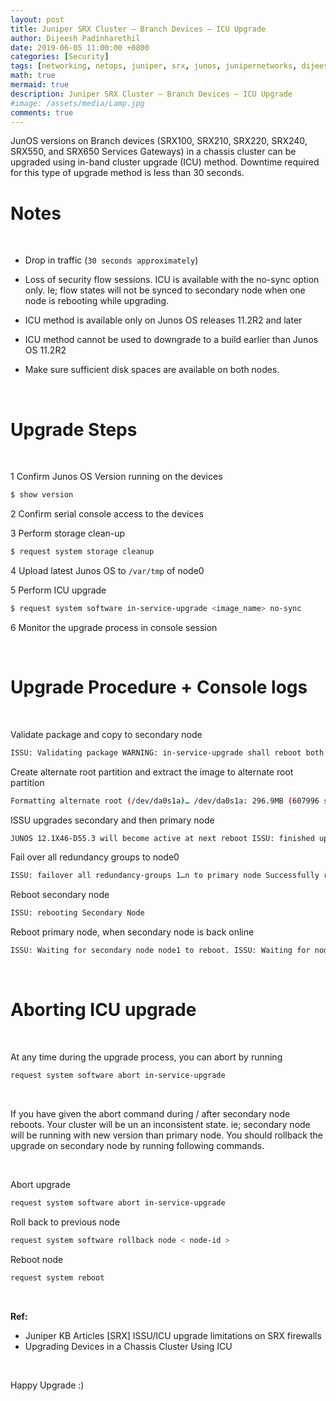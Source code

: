 ```yaml
---
layout: post
title: Juniper SRX Cluster – Branch Devices – ICU Upgrade
author: Dijeesh Padinharethil
date: 2019-06-05 11:00:00 +0800
categories: [Security]
tags: [networking, netops, juniper, srx, junos, junipernetworks, dijeeshpnair, devops ]
math: true
mermaid: true
description: Juniper SRX Cluster – Branch Devices – ICU Upgrade
#image: /assets/media/Lamp.jpg
comments: true
---
```


JunOS versions on Branch devices (SRX100, SRX210, SRX220, SRX240, SRX550, and SRX650 Services Gateways) in a chassis cluster can be upgraded using  in-band cluster upgrade (ICU) method. Downtime required for this type of upgrade method is less than 30 seconds.


Notes
===

<br>

* Drop in traffic (`30 seconds approximately`)

* Loss of security flow sessions. ICU is available with the no-sync option only. Ie; flow states will not be synced to secondary node when one node is rebooting while upgrading.

* ICU method is available only on Junos OS releases 11.2R2 and later

* ICU method cannot be used to downgrade to a build earlier than Junos OS 11.2R2

* Make sure sufficient disk spaces are available on both nodes.


<br>

Upgrade Steps
===

<br>

1 Confirm Junos OS Version running on the devices
```sh
$ show version
```
2 Confirm serial console access to the devices

3 Perform storage clean-up
```sh
$ request system storage cleanup
```
4 Upload latest Junos OS to `/var/tmp` of node0

5 Perform ICU upgrade
```sh
$ request system software in-service-upgrade <image_name> no-sync
```
6 Monitor the upgrade process in console session


<br>

Upgrade Procedure + Console logs
===

<br>

Validate package and copy to secondary node

```sh
ISSU: Validating package WARNING: in-service-upgrade shall reboot both the nodes in your cluster. Please ignore any subsequent reboot request message ISSU: start downloading software package on secondary node Pushing bundle to node1
```

Create alternate root partition and extract the image to alternate root partition

```sh
Formatting alternate root (/dev/da0s1a)… /dev/da0s1a: 296.9MB (607996 sectors) block size 16384, fragment size 2048 Extracting /var/tmp/junos-srxsme-12.1X46-D55.3-domestic.tgz …
```

ISSU upgrades secondary and then primary node

```sh
JUNOS 12.1X46-D55.3 will become active at next reboot ISSU: finished upgrading on secondary node node1 ISSU: start upgrading software package on primary node JUNOS 12.1X46-D55.3 will become active at next reboot
```

Fail over all redundancy groups to node0
```sh
ISSU: failover all redundancy-groups 1…n to primary node Successfully reset all redundancy-groups priority back to configured priority. node1: ————————————————————————– Successfully reset all redundancy-groups priority back to configured priority. node0:  ————————————————————————– Initiated manual failover for all redundancy-groups to node0
```

Reboot secondary node
```sh
ISSU: rebooting Secondary Node
```

Reboot primary node, when secondary node is back online
```sh
ISSU: Waiting for secondary node node1 to reboot. ISSU: Waiting for node 1 to come up ISSU: node 1 came up ISSU: secondary node node1 booted up.
```


<br>

Aborting ICU upgrade
===

<br>

At any time during the upgrade process, you can abort by running
<br>

```sh
request system software abort in-service-upgrade
```

<br>

If you have given the abort command during / after secondary node reboots. Your cluster will be un an inconsistent state. ie; secondary node will be running with new version than primary node. You should rollback the upgrade on secondary node by running following commands.

<br>

Abort upgrade

```sh
request system software abort in-service-upgrade
```

Roll back to previous node

```sh
request system software rollback node < node-id >
```

Reboot node

```sh
request system reboot
```

<br>

**Ref:**
- Juniper KB Articles [SRX] ISSU/ICU upgrade limitations on SRX firewalls
- Upgrading Devices in a Chassis Cluster Using ICU

<br>

Happy Upgrade :)
